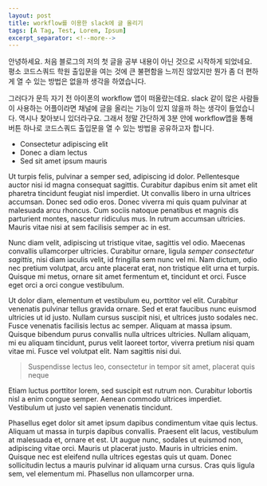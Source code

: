 ```yaml
---
layout: post
title: workflow를 이용한 slack에 글 올리기
tags: [A Tag, Test, Lorem, Ipsum]
excerpt_separator: <!--more-->
---
```


안녕하세요. 처음 블로그의 저의 첫 글을 공부 내용이 아닌 것으로 시작하게 되었네요.
평소 코드스쿼드 학원 출입문을 여는 것에 큰 불편함을 느끼진 않았지만 뭔가 좀 더 편하게 열 수 있는 방법은 없을까 생각을 하였습니다.

그러다가 문득 자기 전 아이폰의 workflow 앱이 떠올랐는데요. slack 같이 많은 사람들이 사용하는 어플이라면 채널에 글을 올리는 기능이 있지 않을까 하는 생각이 들었습니다.
역시나 찾아보니 있더라구요. 그래서 정말 간단하게 3분 안에 workflow앱을 통해 버튼 하나로 코드스쿼드 출입문을 열 수 있는 방법을 공유하고자 합니다.

* Consectetur adipiscing elit
* Donec a diam lectus
* Sed sit amet ipsum mauris

Ut turpis felis, pulvinar a semper sed, adipiscing id dolor. Pellentesque auctor nisi id magna consequat sagittis. Curabitur dapibus enim sit amet elit pharetra tincidunt feugiat nisl imperdiet. Ut convallis libero in urna ultrices accumsan. Donec sed odio eros. Donec viverra mi quis quam pulvinar at malesuada arcu rhoncus. Cum sociis natoque penatibus et magnis dis parturient montes, nascetur ridiculus mus. In rutrum accumsan ultricies. Mauris vitae nisi at sem facilisis semper ac in est.

Nunc diam velit, adipiscing ut tristique vitae, sagittis vel odio. Maecenas convallis ullamcorper ultricies. Curabitur ornare, ligula *semper consectetur sagittis*, nisi diam iaculis velit, id fringilla sem nunc vel mi. Nam dictum, odio nec pretium volutpat, arcu ante placerat erat, non tristique elit urna et turpis. Quisque mi metus, ornare sit amet fermentum et, tincidunt et orci. Fusce eget orci a orci congue vestibulum.

Ut dolor diam, elementum et vestibulum eu, porttitor vel elit. Curabitur venenatis pulvinar tellus gravida ornare. Sed et erat faucibus nunc euismod ultricies ut id justo. Nullam cursus suscipit nisi, et ultrices justo sodales nec. Fusce venenatis facilisis lectus ac semper. Aliquam at massa ipsum. Quisque bibendum purus convallis nulla ultrices ultricies. Nullam aliquam, mi eu aliquam tincidunt, purus velit laoreet tortor, viverra pretium nisi quam vitae mi. Fusce vel volutpat elit. Nam sagittis nisi dui.

> Suspendisse lectus leo, consectetur in tempor sit amet, placerat quis neque

Etiam luctus porttitor lorem, sed suscipit est rutrum non. Curabitur lobortis nisl a enim congue semper. Aenean commodo ultrices imperdiet. Vestibulum ut justo vel sapien venenatis tincidunt.

Phasellus eget dolor sit amet ipsum dapibus condimentum vitae quis lectus. Aliquam ut massa in turpis dapibus convallis. Praesent elit lacus, vestibulum at malesuada et, ornare et est. Ut augue nunc, sodales ut euismod non, adipiscing vitae orci. Mauris ut placerat justo. Mauris in ultricies enim. Quisque nec est eleifend nulla ultrices egestas quis ut quam. Donec sollicitudin lectus a mauris pulvinar id aliquam urna cursus. Cras quis ligula sem, vel elementum mi. Phasellus non ullamcorper urna.
